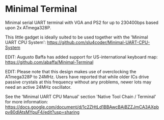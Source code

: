 # Minimal Terminal
Minimal serial UART terminal with VGA and PS2 for up to 230400bps based upon 2x ATmega328P.

This little gadget is ideally suited to be used together with the 'Minimal UART CPU System': https://github.com/slu4coder/Minimal-UART-CPU-System

EDIT: Augusto Baffa has added support for US-international keyboard map: https://github.com/abaffa/Minimal-Terminal

EDIT: Please note that this design makes use of overclocking the ATmega328P to 24MHz. Users have reported that while older ICs
      drive passive crystals at this frequency without any problems, newer lots may need an active 24MHz oscillator.

See the 'Minimal UART CPU Manual' section 'Native Tool Chain / Terminal' for more information:
https://docs.google.com/document/d/1c2ZHtLd1BBAwcBAjBZZJmCA3AXpbpv80dlAtsMYpuF4/edit?usp=sharing
